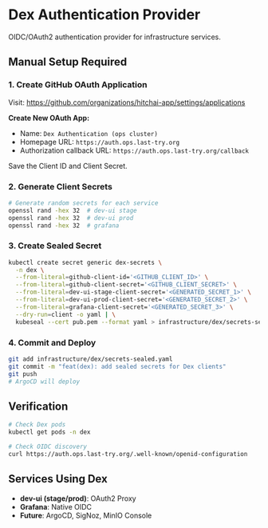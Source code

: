 # Dex Authentication Provider

OIDC/OAuth2 authentication provider for infrastructure services.

## Manual Setup Required

### 1. Create GitHub OAuth Application

Visit: https://github.com/organizations/hitchai-app/settings/applications

**Create New OAuth App:**
- Name: `Dex Authentication (ops cluster)`
- Homepage URL: `https://auth.ops.last-try.org`
- Authorization callback URL: `https://auth.ops.last-try.org/callback`

Save the Client ID and Client Secret.

### 2. Generate Client Secrets

```bash
# Generate random secrets for each service
openssl rand -hex 32  # dev-ui stage
openssl rand -hex 32  # dev-ui prod
openssl rand -hex 32  # grafana
```

### 3. Create Sealed Secret

```bash
kubectl create secret generic dex-secrets \
  -n dex \
  --from-literal=github-client-id='<GITHUB_CLIENT_ID>' \
  --from-literal=github-client-secret='<GITHUB_CLIENT_SECRET>' \
  --from-literal=dev-ui-stage-client-secret='<GENERATED_SECRET_1>' \
  --from-literal=dev-ui-prod-client-secret='<GENERATED_SECRET_2>' \
  --from-literal=grafana-client-secret='<GENERATED_SECRET_3>' \
  --dry-run=client -o yaml | \
  kubeseal --cert pub.pem --format yaml > infrastructure/dex/secrets-sealed.yaml
```

### 4. Commit and Deploy

```bash
git add infrastructure/dex/secrets-sealed.yaml
git commit -m "feat(dex): add sealed secrets for Dex clients"
git push
# ArgoCD will deploy
```

## Verification

```bash
# Check Dex pods
kubectl get pods -n dex

# Check OIDC discovery
curl https://auth.ops.last-try.org/.well-known/openid-configuration
```

## Services Using Dex

- **dev-ui (stage/prod)**: OAuth2 Proxy
- **Grafana**: Native OIDC
- **Future**: ArgoCD, SigNoz, MinIO Console
